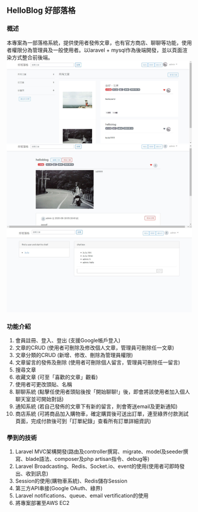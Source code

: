 ## HelloBlog 好部落格

### 概述
本專案為一部落格系統，提供使用者發佈文章，也有官方商店、聊聊等功能，使用者權限分為管理員及一般使用者。以laravel + mysql作為後端開發，並以頁面渲染方式整合前後端。
![image](https://github.com/catlookatyou/HelloBlog/blob/master/helloblog.JPG)
![image](https://github.com/catlookatyou/HelloBlog/blob/master/h3.JPG)
![image](https://github.com/catlookatyou/HelloBlog/blob/master/h2.JPG)

### 功能介紹
1.	會員註冊、登入、登出 (支援Google帳戶登入)
2.	文章的CRUD (使用者可刪除及修改個人文章，管理員可刪除任一文章)
3.	文章分類的CRUD (新增、修改、刪除為管理員權限)
4.	文章留言的發佈及刪除 (使用者可刪除個人留言，管理員可刪除任一留言)
5.	搜尋文章
6.	收藏文章 (可至「喜歡的文章」觀看)
7.	使用者可更改頭貼、名稱
8.	聊聊系統 (點擊任使用者頭貼後按「開始聊聊!」後，即會將該使用者加入個人聊天室並可開始對話)
9.	通知系統 (若自己發佈的文章下有新的留言，則會寄送email及更新通知)
10.	商店系統 (可將商品加入購物車，確定購買後可送出訂單，連至綠界付款測試頁面，完成付款後可到「訂單紀錄」查看所有訂單詳細資訊)

### 學到的技術
1.	Laravel MVC架構開發(路由及controller撰寫、migrate、model及seeder撰寫、blade語法、composer及php artisan指令、debug等) 
2.	Laravel Broadcasting、Redis、Socket.io、event的使用(使用者可即時發出、收到訊息)
3.	Session的使用(購物車系統)、Redis儲存Session
4.	第三方API串接(Google OAuth、綠界)
5.	Laravel notifications、queue、email vertification的使用
6.  將專案部署至AWS EC2
